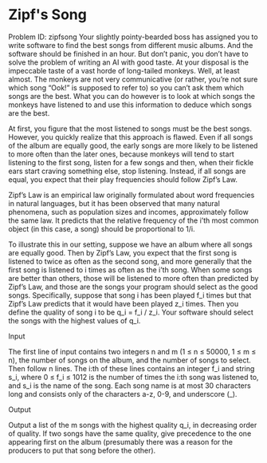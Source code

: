 Zipf's Song
===============
Problem ID: zipfsong
Your slightly pointy-bearded boss has assigned you to write software to find the best songs from different music albums. And the software should be finished in an hour. But don’t panic, you don’t have to solve the problem of writing an AI with good taste. At your disposal is the impeccable taste of a vast horde of long-tailed monkeys. Well, at least almost. The monkeys are not very communicative (or rather, you’re not sure which song “Ook!” is supposed to refer to) so you can’t ask them which songs are the best. What you can do however is to look at which songs the monkeys have listened to and use this information to deduce which songs are the best.

At first, you figure that the most listened to songs must be the best songs. However, you quickly realize that this approach is flawed. Even if all songs of the album are equally good, the early songs are more likely to be listened to more often than the later ones, because monkeys will tend to start listening to the first song, listen for a few songs and then, when their fickle ears start craving something else, stop listening. Instead, if all songs are equal, you expect that their play frequencies should follow Zipf’s Law.

Zipf’s Law is an empirical law originally formulated about word frequencies in natural languages, but it has been observed that many natural phenomena, such as population sizes and incomes, approximately follow the same law. It predicts that the relative frequency of the i’th most common object (in this case, a song) should be proportional to 1/i.

To illustrate this in our setting, suppose we have an album where all songs are equally good. Then by Zipf’s Law, you expect that the first song is listened to twice as often as the second song, and more generally that the first song is listened to i times as often as the i’th song. When some songs are better than others, those will be listened to more often than predicted by Zipf’s Law, and those are the songs your program should select as the good songs. Specifically, suppose that song i has been played f_i times but that Zipf’s Law predicts that it would have been played z_i times. Then you define the quality of song i to be q_i = f_i / z_i. Your software should select the songs with the highest values of q_i.

Input

The first line of input contains two integers n and m (1 ≤ n ≤ 50000, 1 ≤ m ≤ n), the number of songs on the album, and the number of songs to select. Then follow n lines. The i:th of these lines contains an integer f_i and string s_i, where 0 ≤ f_i ≤ 1012 is the number of times the i:th song was listened to, and s_i is the name of the song. Each song name is at most 30 characters long and consists only of the characters a-z, 0-9, and underscore (_).

Output

Output a list of the m songs with the highest quality q_i, in decreasing order of quality. If two songs have the same quality, give precedence to the one appearing first on the album (presumably there was a reason for the producers to put that song before the other).
